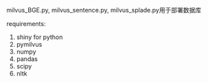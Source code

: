 milvus_BGE.py, milvus_sentence.py, milvus_splade.py用于部署数据库  



requirements:  
  1. shiny for python
  2. pymilvus
  3. numpy
  4. pandas
  5. scipy
  6. nltk
